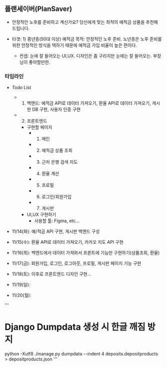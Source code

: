 ## 플랜세이버(PlanSaver)

- 안정적인 노후를 준비하고 계신가요? 당신에게 맞는 최적의 예적금 상품을 추천해드립니다. 


- 타겟: 1) 중년층(50대 이상)
예적금 목적: 안정적인 노후 준비. 노년층은 노후 준비를 위한 안정적인 방식을 택하기 때문에 예적금 가입 비율이 높은 편이다.

  - 컨셉: 눈에 잘 들어오는 UI,UX. 디자인은 좀 구리지만 눈에는 잘 들어오는. 부장님이 좋아할만한.


### 타임라인

- Todo List
  - 1) 백엔드: 예적금 API로 데이터 가져오기, 환율 API로 데이터 가져오기, 게시판 DB 구현, 사용자 인증 구현
  - 2) 프론트엔드
    - 구현할 페이지
      - 1) 메인
      - 2) 예적금 상품 조회
      - 3) 근처 은행 검색 지도
      - 4) 환율 계산
      - 5) 프로필
      - 6) 로그인/회원가입
      - 7) 게시판
    - UI,UX 구현하기
      - 사용할 툴: Figma, etc...


- 11/14(화): 예/적금 API 구현, 게시판 백엔드 구성

- 11/15(수): 환율 API로 데이터 가져오기, 카카오 지도 API 구현

- 11/16(목): 백엔드에서 데이터 가져와서 프론트에 기능만 구현하기(상품조회, 환율)

- 11/17(금): 회원가입, 로그인, 로그아웃, 프로필, 게시판 페이지 기능 구현

- 11/18(토): 이후로 프론트엔드 디자인 구현...

- 11/19(일): 

- 11/20(월): 

'''
# Django Dumpdata 생성 시 한글 깨짐 방지
python -Xutf8 ./manage.py dumpdata --indent 4 deposits.depositproducts > depositproducts.json
'''
